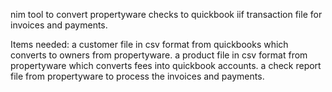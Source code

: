nim tool to convert propertyware checks to quickbook iif transaction file for invoices and payments.

Items needed:
    a customer file in csv format from quickbooks which converts to owners from propertyware.
    a product file in csv format from propertyware which converts fees into quickbook accounts.
    a check report file from propertyware to process the invoices and payments. 